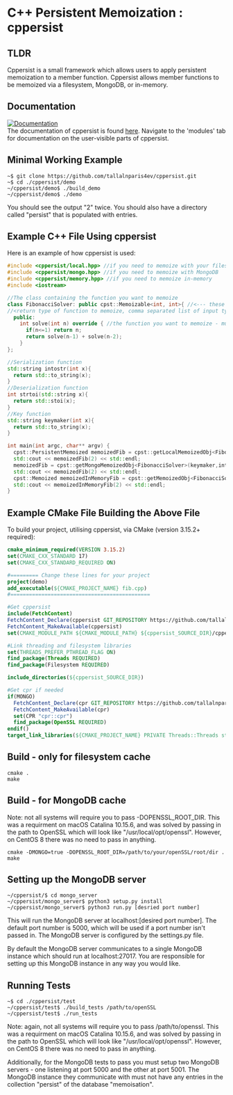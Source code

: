 # C++ Persistent Memoization : cppersist

## TLDR

Cppersist is a small framework which allows users to apply persistent memoization to a member function. Cppersist allows member functions to be memoized via a filesystem, MongoDB, or in-memory.

## Documentation

[![Documentation](https://img.shields.io/badge/docs-online-informational?style=for-the-badge&link=https://tallalnparis4ev.github.io/)](https://tallalnparis4ev.github.io/)  
The documentation of cppersist is found [here](https://tallalnparis4ev.github.io/). Navigate to the 'modules' tab for documentation on the user-visible parts of cppersist.

## Minimal Working Example
```console
~$ git clone https://github.com/tallalnparis4ev/cppersist.git
~$ cd ./cppersist/demo
~/cppersist/demo$ ./build_demo
~/cppersist/demo$ ./demo
```
You should see the output "2" twice. You should also have a directory called "persist" that is populated with entries.
## Example C++ File Using cppersist
Here is an example of how cppersist is used:

```c++
#include <cppersist/local.hpp> //if you need to memoize with your filesystem
#include <cppersist/mongo.hpp> //if you need to memoize with MongoDB
#include <cppersist/memory.hpp> //if you need to memoize in-memory
#include <iostream>

//The class containing the function you want to memoize
class FibonacciSolver: public cpst::Memoizable<int, int>{ //<--- these templates must correspond to 
//<return type of function to memoize, comma separated list of input types of function to memoize>
  public:
    int solve(int n) override { //the function you want to memoize - must be called "solve"!
      if(n<=1) return n;
      return solve(n-1) + solve(n-2);
    }
};

//Serialization function
std::string intostr(int x){
  return std::to_string(x);
}
//Deserialization function
int strtoi(std::string x){
  return std::stoi(x);
}
//Key function
std::string keymaker(int x){
  return std::to_string(x);
}

int main(int argc, char** argv) {
  cpst::PersistentMemoized memoizedFib = cpst::getLocalMemoizedObj<FibonacciSolver>(keymaker,intostr,strtoi); //disk cache
  std::cout << memoizedFib(2) << std::endl;
  memoizedFib = cpst::getMongoMemoizedObj<FibonacciSolver>(keymaker,intostr,strtoi,"localhost:5000"); //mongo cache
  std::cout << memoizedFib(2) << std::endl;
  cpst::Memoized memoizedInMemoryFib = cpst::getMemoizedObj<FibonacciSolver>(keymaker,intostr,strtoi); //in-memory cache
  std::cout << memoizedInMemoryFib(2) << std::endl;
}
```

## Example CMake File Building the Above File
To build your project, utilising cppersist, via CMake (version 3.15.2+ required):
```cmake
cmake_minimum_required(VERSION 3.15.2)
set(CMAKE_CXX_STANDARD 17)
set(CMAKE_CXX_STANDARD_REQUIRED ON)

#========= Change these lines for your project
project(demo)
add_executable(${CMAKE_PROJECT_NAME} fib.cpp)
#=============================================

#Get cppersist 
include(FetchContent)
FetchContent_Declare(cppersist GIT_REPOSITORY https://github.com/tallalnparis4ev/cppersist GIT_TAG master)
FetchContent_MakeAvailable(cppersist)
set(CMAKE_MODULE_PATH ${CMAKE_MODULE_PATH} ${cppersist_SOURCE_DIR}/cppersist/cmake)

#Link threading and filesystem libraries
set(THREADS_PREFER_PTHREAD_FLAG ON)
find_package(Threads REQUIRED)
find_package(Filesystem REQUIRED)

include_directories(${cppersist_SOURCE_DIR})

#Get cpr if needed
if(MONGO)
  FetchContent_Declare(cpr GIT_REPOSITORY https://github.com/tallalnparis4ev/cpr.git GIT_TAG stable)
  FetchContent_MakeAvailable(cpr)
  set(CPR "cpr::cpr")
  find_package(OpenSSL REQUIRED)
endif()
target_link_libraries(${CMAKE_PROJECT_NAME} PRIVATE Threads::Threads std::filesystem ${CPR})
```
## Build - only for filesystem cache
```
cmake .
make
```

## Build - for MongoDB cache
Note: not all systems will require you to pass -DOPENSSL_ROOT_DIR. This was a requirment on macOS Catalina 10.15.6, and was solved by passing in the path to OpenSSL which will look like "/usr/local/opt/openssl". However, on CentOS 8 there was no need to pass in anything.
```
cmake -DMONGO=true -DOPENSSL_ROOT_DIR=/path/to/your/openSSL/root/dir .
make
```
## Setting up the MongoDB server
```console
~/cppersist/$ cd mongo_server
~/cppersist/mongo_server$ python3 setup.py install
~/cppersist/mongo_server$ python3 run.py [desried port number]
```
This will run the MongoDB server at localhost:[desired port number]. The default port number is 5000, which will be used if a port number isn't passed in. The MongoDB server is configured by the settings.py file. 

By default the MongoDB server communicates to a single MongoDB instance which should run at localhost:27017. You are responsible for setting up this MongoDB instance in any way you would like.

## Running Tests
```console
~$ cd ./cppersist/test
~/cppersist/test$ ./build_tests /path/to/openSSL
~/cppersist/test$ ./run_tests
```
Note: again, not all systems will require you to pass /path/to/openssl. This was a requirment on macOS Catalina 10.15.6, and was solved by passing in the path to OpenSSL which will look like "/usr/local/opt/openssl". However, on CentOS 8 there was no need to pass in anything.

Additionally, for the MongoDB tests to pass you must setup two MongoDB servers - one listening at port 5000 and the other at port 5001. The MongoDB instance they communicate with must not have any entries in the collection "persist" of the database "memoisation".
